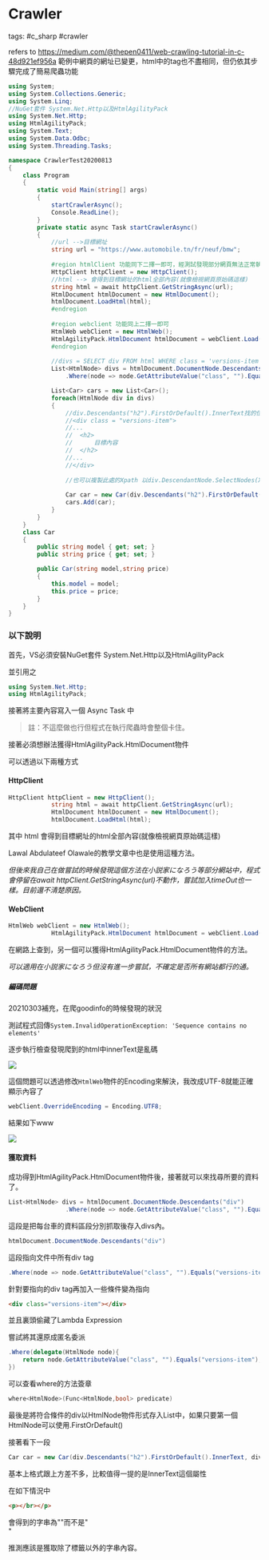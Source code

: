 # Crawler

tags: #c_sharp #crawler

refers to https://medium.com/@thepen0411/web-crawling-tutorial-in-c-48d921ef956a
範例中網頁的網址已變更，html中的tag也不盡相同，但仍依其步驟完成了簡易爬蟲功能



```C#
using System;
using System.Collections.Generic;
using System.Linq;
//NuGet套件 System.Net.Http以及HtmlAgilityPack
using System.Net.Http;
using HtmlAgilityPack;
using System.Text;
using System.Data.Odbc;
using System.Threading.Tasks;

namespace CrawlerTest20200813
{
    class Program
    {
        static void Main(string[] args)
        {
            startCrawlerAsync();
            Console.ReadLine();
        }
        private static async Task startCrawlerAsync()
        {
            //url -->目標網址
            string url = "https://www.automobile.tn/fr/neuf/bmw";
			
			#region htmlClient 功能同下二擇一即可，經測試發現部分網頁無法正常執行httpClient.GetStringAsync，原因不明。
            HttpClient httpClient = new HttpClient();
            //html --> 會得到目標網址的html全部內容(就像檢視網頁原始碼這樣)
            string html = await httpClient.GetStringAsync(url);
            HtmlDocument htmlDocument = new HtmlDocument();
            htmlDocument.LoadHtml(html);
			#endregion
			
			#region webclient 功能同上二擇一即可
            HtmlWeb webClient = new HtmlWeb();
            HtmlAgilityPack.HtmlDocument htmlDocument = webClient.Load(url);
            #endregion
			
            //divs = SELECT div FROM html WHERE class = 'versions-item';
            List<HtmlNode> divs = htmlDocument.DocumentNode.Descendants("div")
                .Where(node => node.GetAttributeValue("class", "").Equals("versions-item")).ToList();

            List<Car> cars = new List<Car>();
            foreach(HtmlNode div in divs)
            {
				//div.Descendants("h2").FirstOrDefault().InnerText找的位置如下
				//<div class = "versions-item">
				//...
				//	<h2>
				//		目標內容
				//	</h2>
				//...
				//</div>
				
				//也可以複製此處的Xpath 以div.DescendantNode.SelectNodes(XPath)來獲取資料---(待驗證)
				
                Car car = new Car(div.Descendants("h2").FirstOrDefault().InnerText, div.Descendants("div").FirstOrDefault().InnerText);
                cars.Add(car);
            }
        }
    }
	class Car
    {
        public string model { get; set; }
        public string price { get; set; }

        public Car(string model,string price)
        {
            this.model = model;
            this.price = price;
        }
    }
}

```

### 以下說明

首先，VS必須安裝NuGet套件 System.Net.Http以及HtmlAgilityPack

並引用之

```C#
using System.Net.Http;
using HtmlAgilityPack;
```

接著將主要內容寫入一個 Async Task 中

> 註：不這麼做也行但程式在執行爬蟲時會整個卡住。

接著必須想辦法獲得HtmlAgilityPack.HtmlDocument物件

可以透過以下兩種方式

#### HttpClient

```C#
HttpClient httpClient = new HttpClient();
            string html = await httpClient.GetStringAsync(url);
            HtmlDocument htmlDocument = new HtmlDocument();
            htmlDocument.LoadHtml(html);
```

其中 html 會得到目標網址的html全部內容(就像檢視網頁原始碼這樣)

Lawal Abdulateef Olawale的教學文章中也是使用這種方法。

*但後來我自己在做嘗試的時候發現這個方法在小説家になろう等部分網站中，程式會停留在await httpClient.GetStringAsync(url)不動作，嘗試加入timeOut也一樣。目前還不清楚原因。*

#### WebClient

```C#
HtmlWeb webClient = new HtmlWeb();
            HtmlAgilityPack.HtmlDocument htmlDocument = webClient.Load(url);
```

在網路上查到，另一個可以獲得HtmlAgilityPack.HtmlDocument物件的方法。

*可以適用在小説家になろう但沒有進一步嘗試，不確定是否所有網站都行的通。*



##### 編碼問題

20210303補充，在爬goodinfo的時候發現的狀況

測試程式回傳`System.InvalidOperationException: 'Sequence contains no elements'`

逐步執行檢查發現爬到的html中innerText是亂碼

![](https://i.imgur.com/VeiMGtr.png)

這個問題可以透過修改`HtmlWeb`物件的Encoding來解決，我改成UTF-8就能正確顯示內容了

```C#
webClient.OverrideEncoding = Encoding.UTF8;
```

結果如下www

![](https://i.imgur.com/XIP6TbV.png)

#### 獲取資料

成功得到HtmlAgilityPack.HtmlDocument物件後，接著就可以來找尋所要的資料了。

```C#
List<HtmlNode> divs = htmlDocument.DocumentNode.Descendants("div")
                .Where(node => node.GetAttributeValue("class", "").Equals("versions-item")).ToList();
```

這段是把每台車的資料區段分別抓取後存入divs內。

```C#
htmlDocument.DocumentNode.Descendants("div")
```

這段指向文件中所有div tag

```C#
.Where(node => node.GetAttributeValue("class", "").Equals("versions-item"))
```

針對要指向的div tag再加入一些條件變為指向

```html
<div class="versions-item"></div>
```

並且裏頭偷藏了Lambda Expression

嘗試將其還原成匿名委派

```C#
.Where(delegate(HtmlNode node){
    return node.GetAttributeValue("class", "").Equals("versions-item");
})
```

可以查看where的方法簽章

```C#
where<HtmlNode>(Func<HtmlNode,bool> predicate)
```



最後是將符合條件的div以HtmlNode物件形式存入List中，如果只要第一個HtmlNode可以使用.FirstOrDefault()

接著看下一段

```C#
Car car = new Car(div.Descendants("h2").FirstOrDefault().InnerText, div.Descendants("div").FirstOrDefault().InnerText);
```

基本上格式跟上方差不多，比較值得一提的是InnerText這個屬性

在如下情況中

```html
<p></br></p>
```

會得到的字串為""而不是"</br>"

推測應該是獲取除了標籤以外的字串內容。
